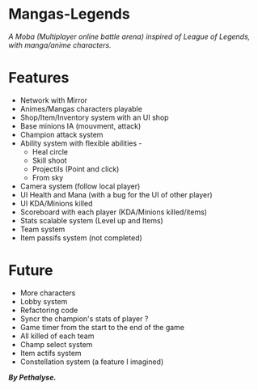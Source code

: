 # Mangas-Legends
*A Moba (Multiplayer online battle arena) inspired of League of Legends, with manga/anime characters.*

# Features

* Network with Mirror  
* Animes/Mangas characters playable  
* Shop/Item/Inventory system with an UI shop  
* Base minions IA (mouvment, attack)  
* Champion attack system  
* Ability system with flexible abilities -  
	* Heal circle  
	* Skill shoot  
	* Projectils (Point and click)  
	* From sky  
* Camera system (follow local player)  
* UI Health and Mana (with a bug for the UI of other player)  
* UI KDA/Minions killed  
* Scoreboard with each player (KDA/Minions killed/items)  
* Stats scalable system (Level up and Items)  
* Team system  
* Item passifs system (not completed)  

# Future

* More characters  
* Lobby system  
* Refactoring code
* Syncr the champion's stats of player ?  
* Game timer from the start to the end of the game  
* All killed of each team  
* Champ select system  
* Item actifs system  
* Constellation system (a feature I imagined)  

*__By Pethalyse.__*
